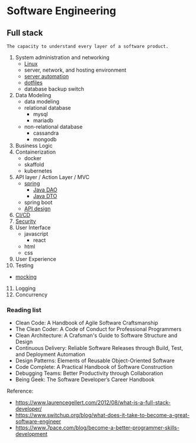 # Software Engineering 
## Full stack
```
The capacity to understand every layer of a software product.
``` 
1. System administration and networking 
   * [Linux](https://github.com/JYL123/Notes/blob/master/se/linuxbasic.md)
   * server, network, and hosting environment
   * [server automation](https://github.com/JYL123/Notes/blob/master/se/automation.md)
   * [dotfiles](https://github.com/JYL123/dotfiles)
   * database backup switch 
2. Data Modeling
   * data modeling 
   * relational database 
      * mysql 
      * mariadb
   * non-relational database
      * cassandra 
      * mongodb 
3. Business Logic
4. Containerization
   * docker 
   * skaffold
   * kubernetes
5. API layer / Action Layer / MVC
   * [spring](https://github.com/JYL123/Notes/blob/master/spring.md)
     * [Java DAO](https://github.com/JYL123/Notes/blob/master/se/springdao.md)
     * [Java DTO](https://github.com/JYL123/Notes/blob/master/se/springdto.md)
   * spring boot
   * [API design](https://github.com/JYL123/Notes/blob/master/se/apidesign.md)
6. [CI/CD](https://github.com/JYL123/Notes/blob/master/se/cicd.md) 
7. [Security](https://github.com/JYL123/Notes/blob/master/se/security.md)
8. User Interface
   * javascript 
     * react 
   * html 
   * css
9. User Experience
10. Testing
   * [mocking](https://github.com/JYL123/Notes/blob/master/se/mock.md) 
11. Logging
12. Concurrency   

### Reading list
* Clean Code: A Handbook of Agile Software Craftsmanship
* The Clean Coder: A Code of Conduct for Professional Programmers
* Clean Architecture: A Crafsman's Guide to Software Structure and Design
* Continuous Delivery: Reliable Software Releases through Build, Test, and Deployment Automation
* Design Patterns: Elements of Reusable Object-Oriented Software
* Code Complete: A Practical Handbook of Software Construction
* Debugging Teams: Better Productivity through Collaboration
* Being Geek: The Software Developer’s Career Handbook

Reference: 
* https://www.laurencegellert.com/2012/08/what-is-a-full-stack-developer/
* https://www.switchup.org/blog/what-does-it-take-to-become-a-great-software-engineer
* https://www.7pace.com/blog/become-a-better-programmer-skills-development
